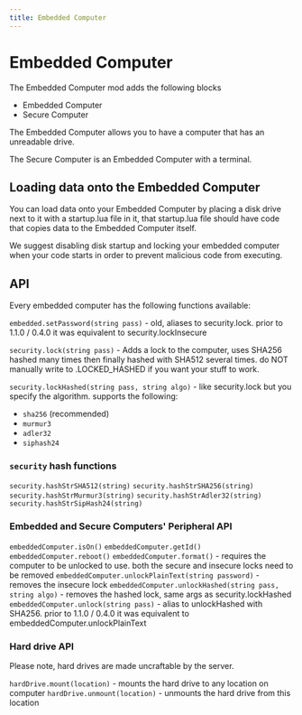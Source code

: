 ```yaml
---
title: Embedded Computer
---
```

# Embedded Computer

The Embedded Computer mod adds the following blocks
- Embedded Computer
- Secure Computer

The Embedded Computer allows you to have a computer that has an unreadable drive.

The Secure Computer is an Embedded Computer with a terminal.

## Loading data onto the Embedded Computer
You can load data onto your Embedded Computer by placing a disk drive next to it with a startup.lua file in it, that startup.lua file should have code that copies data to the Embedded Computer itself.

We suggest disabling disk startup and locking your embedded computer when your code starts in order to prevent malicious code from executing.

## API
Every embedded computer has the following functions available:

`embedded.setPassword(string pass)` - old, aliases to security.lock. prior to 1.1.0 / 0.4.0 it was equivalent to security.lockInsecure

`security.lock(string pass)` - Adds a lock to the computer, uses SHA256 hashed many times then finally hashed with SHA512 several times. do NOT manually write to .LOCKED_HASHED if you want your stuff to work.

`security.lockHashed(string pass, string algo)` - like security.lock but you specify the algorithm. supports the following:

- `sha256` (recommended)
- `murmur3`
- `adler32`
- `siphash24`

### `security` hash functions

`security.hashStrSHA512(string)`
`security.hashStrSHA256(string)`
`security.hashStrMurmur3(string)`
`security.hashStrAdler32(string)`
`security.hashStrSipHash24(string)`

### Embedded and Secure Computers' Peripheral API
`embeddedComputer.isOn()`
`embeddedComputer.getId()`
`embeddedComputer.reboot()`
`embeddedComputer.format()` - requires the computer to be unlocked to use. both the secure and insecure locks need to be removed
`embeddedComputer.unlockPlainText(string password)` - removes the insecure lock
`embeddedComputer.unlockHashed(string pass, string algo)` - removes the hashed lock, same args as security.lockHashed
`embeddedComputer.unlock(string pass)` - alias to unlockHashed with SHA256. prior to 1.1.0 / 0.4.0 it was equivalent to embeddedComputer.unlockPlainText

### Hard drive API
Please note, hard drives are made uncraftable by the server.

`hardDrive.mount(location)` - mounts the hard drive to any location on computer
`hardDrive.unmount(location)` - unmounts the hard drive from this location